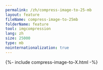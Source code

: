 ```yaml
---
permalink: /zh/compress-image-to-25-mb
layout: feature
fileName: compress-image-to-25mb
folderName: feature
tool: imgcompression
lang: zh
size: 25000
type: mb
nointernationalization: true
---
```

{%- include compress-image-to-X.html -%}       
